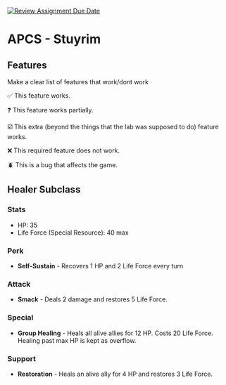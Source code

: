 [![Review Assignment Due Date](https://classroom.github.com/assets/deadline-readme-button-22041afd0340ce965d47ae6ef1cefeee28c7c493a6346c4f15d667ab976d596c.svg)](https://classroom.github.com/a/KprAwj1n)
# APCS - Stuyrim

## Features

Make a clear list of features that work/dont work

:white_check_mark: This feature works.

:question: This feature works partially.

:ballot_box_with_check: This extra (beyond the things that the lab was supposed to do) feature works.

:x: This required feature does not work.

:beetle: This is a bug that affects the game.


## Healer Subclass
### Stats
- HP: 35
- Life Force (Special Resource): 40 max
### Perk
- **Self-Sustain** - Recovers 1 HP and 2 Life Force every turn 
### Attack 
- **Smack** - Deals 2 damage and restores 5 Life Force.
### Special
- **Group Healing** - Heals all alive allies for 12 HP. Costs 20 Life Force. Healing past max HP is kept as overflow.
### Support 
- **Restoration** - Heals an alive ally for 4 HP and restores 3 Life Force.
